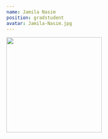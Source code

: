 ```yaml
---
name: Jamila Nasim
position: gradstudent
avatar: Jamila-Nasim.jpg
---
```


<img width="250" src="{{site.baseurl}}/images/people/{{page.avatar}}" data-action="zoom">
